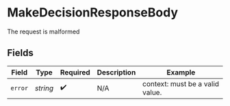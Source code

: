 # MakeDecisionResponseBody

The request is malformed



## Fields

| Field                           | Type                            | Required                        | Description                     | Example                         |
| ------------------------------- | ------------------------------- | ------------------------------- | ------------------------------- | ------------------------------- |
| `error`                         | *string*                        | :heavy_check_mark:              | N/A                             | context: must be a valid value. |